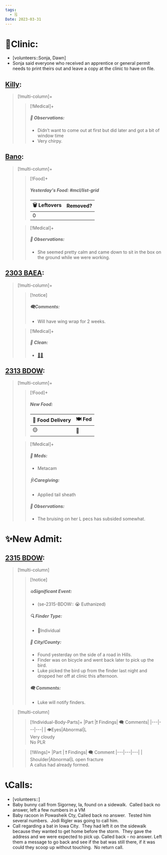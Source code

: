 ```yaml
---
tags:
  - 🗒️
Date: 2023-03-31
---
```


# 🏥Clinic:
- [volunteers::Sonja, Dawn]
- Sonja said everyone who received an apprentice or general permit needs to print theirs out and leave a copy at the clinic to have on file.  

## [Killy](../RARE%20Birds/Ed%20Birds/Killy.md):
> [!multi-column]+
>
>> [!Medical]+
>> ##### 🔭 Observations:
>> - Didn’t want to come out at first but did later and got a bit of window time
>> - Very chirpy.

## [Bano](../RARE%20Birds/Ed%20Birds/Bano.md):
> [!multi-column]+
>
>> [!Food]+
>> ##### Yesterday's Food: #mcl/list-grid
>> |🗑️ Leftovers| Removed?
>> |---|---|
>>|0|
>
>> [!Medical]+
>> ##### 🔭 Observations:
>> - She seemed pretty calm and came down to sit in the box on the ground while we were working.

## [2303 BAEA](../RARE%20Birds/2303%20BAEA.md):
> [!multi-column]+
>
>> [!notice]
>> ##### 🗨️Comments:
>> - Will have wing wrap for 2 weeks.
>
>> [!Medical]+
>>##### 🫧 Clean:
>> - [🧼➗](../Admin/Codes/Cleaned%20with%20divider.md)

## [2313 BDOW](../RARE%20Birds/2313%20BDOW.md):
> [!multi-column]+
>
>> [!Food]+
>> ##### New Food:
>> |🚚 Food Delivery| 🍽️ Fed|
>> |---|---|
>>|🟡|🐀
>
>> [!Medical]+
>> ##### 💊 Meds:
>> - Metacam
>>
>> ##### 🩺Caregiving:
>> - Applied tail sheath
>>
>> ##### 🔭 Observations:
>> - The bruising on her L pecs has subsided somewhat. 

# ✨New Admit:

## [2315 BDOW](../RARE%20Birds/2315%20BDOW.md):
> [!multi-column]
>
>> [!notice]
>> ##### 💥Significant Event:
>> - (se-2315-BDOW:: 😭 Euthanized)
>>
>> ##### 🔍 Finder Type:
>> - 🧑Individual
>>
>> ##### 🌆 City/County:
>> - Found yesterday on the side of a road in Hills. 
>> - Finder was on bicycle and went back later to pick up the bird. 
>> - Luke picked the bird up from the finder last night and dropped her off at clinic this afternoon. 
>>
>>##### 🗨️ Comments:
>>- Luke will notify finders.

> [!multi-column]
>
>> [!Individual-Body-Parts]+
>>|Part |❗ Findings| 🗨️ Comments|
>>|---|---|---|
>>| 👁️Eyes|Abnormal|L <br>Very cloudy<br>No PLR
>
>> [!Wings]+
>> |Part | ❗ Findings| 🗨️ Comment
>> |---|---|---|
>>| Shoulder|Abnormal|L open fracture<br>A callus had already formed.

# 📞Calls:
- [volunteers::]
- Baby bunny call from Sigorney, Ia, found on a sidewalk.  Called back no answer, left a few numbers in a VM
- Baby racoon in Powasheik Cty, Called back no answer.  Tested him several numbers.  Jodi Rigler was going to call him.
- Call regarding a bat in Iowa City.  They had left it on the sidewalk because they wanted to get home before the storm.  They gave the address and we were expected to pick up. Called back - no answer. Left them a message to go back and see if the bat was still there, if it was could they scoop up without touching.  No return call.

